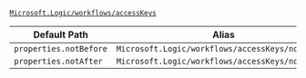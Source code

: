 [`Microsoft.Logic/workflows/accessKeys`](https://docs.microsoft.com/en-us/azure/templates/microsoft.logic/workflows/accesskeys)

| Default Path | Alias |
|---|---|
| `properties.notBefore` | `Microsoft.Logic/workflows/accessKeys/notBefore` |
| `properties.notAfter` | `Microsoft.Logic/workflows/accessKeys/notAfter` |

